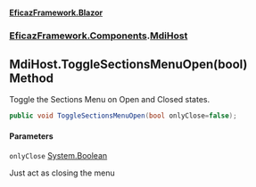 #### [EficazFramework.Blazor](EficazFrameworkBlazor.md 'EficazFramework Blazor')
### [EficazFramework.Components](EficazFrameworkBlazor.md#EficazFramework.Components 'EficazFramework.Components').[MdiHost](EficazFramework.Components/MdiHost.md 'EficazFramework.Components.MdiHost')

## MdiHost.ToggleSectionsMenuOpen(bool) Method

Toggle the Sections Menu on Open and Closed states.

```csharp
public void ToggleSectionsMenuOpen(bool onlyClose=false);
```
#### Parameters

<a name='EficazFramework.Components.MdiHost.ToggleSectionsMenuOpen(bool).onlyClose'></a>

`onlyClose` [System.Boolean](https://docs.microsoft.com/en-us/dotnet/api/System.Boolean 'System.Boolean')

Just act as closing the menu